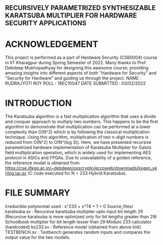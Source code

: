 ## RECURSIVELY PARAMETRIZED SYNTHESIZABLE KARATSUBA MULTIPLIER FOR HARDWARE SECURITY APPLICATIONS

# ACKNOWLEDGEMENT

This project is performed as a part of Hardware Security (CS60004) course in IIT Kharagpur during Spring Semester of 2022. Many thanks to Prof. Debdeep Mukhopadhyay for designing this awesome course, providing amazing insights into different aspects of both "Hardware for Security" and "Security for Hardware" and guiding us through the project.
NAME : RUDRAJYOTI ROY
ROLL : 18EC10047
DATE SUBMITTED : 03/02/2022

# INTRODUCTION

The Karatsuba algorithm is a fast multiplication algorithm that uses a divide and conquer approach to multiply two numbers. 
This happens to be the first algorithm to demonstrate that multiplication can be performed at a lower complexity than O(N^2) which is by following the classical multiplication technique. Using this algorithm, multiplication of two n-digit numbers is reduced from O(N^2) to O(N^(log 3)).
Here, we have presented recursive parametrized hardware implementation of Karatsuba Multiplier for Galois field multiplication operation, which is widely used for implementing AES protocol in ASICs and FPGAs. 
Due to unavailability of a golden reference, the reference model is obtained from https://cse.iitkgp.ac.in/~debdeep/osscrypto/eccpweb/downloads/ksgen_verilog.tar.gz (C code executed for N = 233 Hybrid Karatsuba).

# FILE SUMMARY

Irreducible polynomial used : x^233 + x^74 + 1 = 0
Source_files/
    karatsuba.sv : Recursive karatsuba multiplier upto input bit length 29 
                   (Recursive karatsuba is more optimized only for bit lengths greater than 29)
                   Schoolbook multiplier for bit length lesser than 29
                   Modulo 233 calculator (hardcoded)
    ks233.sv : Reference model (obtained from above link)
    TESTBENCH.sv : Testbench generates random inputs and compares the output value for the two models.

